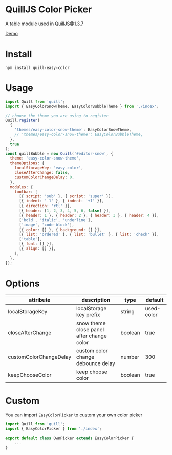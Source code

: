 # QuillJS Color Picker

A table module used in QuillJS@1.3.7

[Demo](https://zzxming.github.io/quill-easy-color/demo/index.html)

# Install

```
npm install quill-easy-color
```

# Usage

```javascript
import Quill from 'quill';
import { EasyColorSnowTheme, EasyColorBubbleTheme } from './index';

// choose the theme you are using to register
Quill.register(
  {
    'themes/easy-color-snow-theme': EasyColorSnowTheme,
    // 'themes/easy-color-snow-theme': EasyColorBubbleTheme,
  },
  true
);
const quillBubble = new Quill('#editor-snow', {
  theme: 'easy-color-snow-theme',
  themeOptions: {
    localStorageKey: 'easy-color',
    closeAfterChange: false,
    customColorChangeDelay: 0,
  },
  modules: {
    toolbar: [
      [{ script: 'sub' }, { script: 'super' }],
      [{ indent: '-1' }, { indent: '+1' }],
      [{ direction: 'rtl' }],
      [{ header: [1, 2, 3, 4, 5, 6, false] }],
      [{ header: 1 }, { header: 2 }, { header: 3 }, { header: 4 }],
      ['bold', 'italic', 'underline'],
      ['image', 'code-block'],
      [{ color: [] }, { background: [] }],
      [{ list: 'ordered' }, { list: 'bullet' }, { list: 'check' }],
      ['table'],
      [{ font: [] }],
      [{ align: [] }],
    ],
  },
});
```

# Options

| attribute              | description                               | type    | default    |
| ---------------------- | ----------------------------------------- | ------- | ---------- |
| localStorageKey        | localStorage key prefix                   | string  | used-color |
| closeAfterChange       | snow theme close panel after change color | boolean | true       |
| customColorChangeDelay | custom color change debounce delay        | number  | 300        |
| keepChooseColor        | keep choose color                         | boolean | true       |

# Custom

You can import `EasyColorPicker` to custom your own color picker

```js
import Quill from 'quill';
import { EasyColorPicker } from './index';

export default class OwnPicker extends EasyColorPicker {
    ...
}
```
